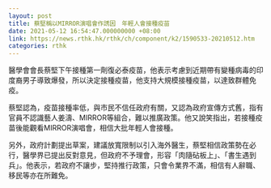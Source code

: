 ```yaml
---
layout: post
title: 蔡堅稱以MIRROR演唱會作誘因　年輕人會接種疫苗
date: 2021-05-12 16:54:47.000000000 +08:00
link: https://news.rthk.hk/rthk/ch/component/k2/1590533-20210512.htm
categories: rthk
---
```


醫學會會長蔡堅下午接種第一劑復必泰疫苗，他表示考慮到近期帶有變種病毒的印度裔男子導致爆發，所以決定接種疫苗，他支持大規模接種疫苗，以達致群體免疫。

蔡堅認為，疫苗接種率低，與市民不信任政府有關，又認為政府宣傳方式舊，指有官員不認識藝人姜濤、MIRROR等組合，難以推廣政策。他又說笑指出，若接種疫苗後能觀看MIRROR演唱會，相信大批年輕人會接種。

另外，政府計劃提出草案，建議放寬限制以引入海外醫生，蔡堅相信政策勢在必行，醫學界已提出反對意見，但政府不予理會，形容「肉隨砧板上」、「書生遇到兵」。他表示，若政府不讓步，堅持推行政策，只會令業界不滿，相信有人辭職、移民等亦在所難免。
